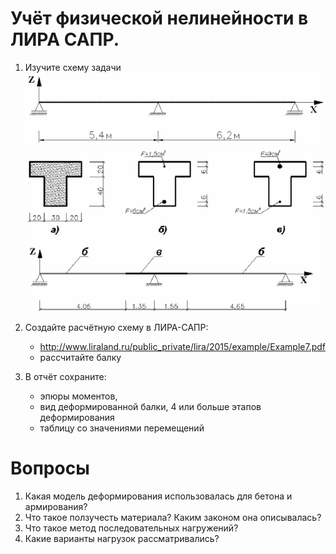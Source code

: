 # Учёт физической нелинейности в ЛИРА САПР. 
1. Изучите схему задачи
![](img/ask3_beam.PNG)
![](img/task3-cross_section.png)

3. Создайте расчётную схему в ЛИРА-САПР: 
   - http://www.liraland.ru/public_private/lira/2015/example/Example7.pdf
   - рассчитайте балку
5. В отчёт сохраните:
   - эпюры моментов, 
   - вид деформированной балки, 4 или больше этапов деформирования
   - таблицу со значениями перемещений

# Вопросы
1.	Какая модель деформирования использовалась для бетона и армирования?
2.	Что такое ползучесть материала? Каким законом она описывалась?
3.	Что такое метод последовательных нагружений?
4.	Какие варианты нагрузок рассматривались?
